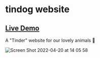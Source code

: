 # tindog website

## [Live Demo](https://tindogwebsite-lidan.netlify.app)

A "Tinder" website for our lovely animals :dog:

![Screen Shot 2022-04-20 at 14 05 58](https://user-images.githubusercontent.com/94760520/164217566-9da91440-16a3-44dd-b41d-4b5d0b3deaad.png)

